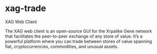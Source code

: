 # xag-trade
XAG Web Client

The XAG web client is an open-source GUI for the Xrpalike Gene network that facilitates the peer-to-peer exchange of any store of value. It’s a powerful platform where you can trade between stores of value spanning fiat, cryptocurrencies, commodities, and unusual assets.
